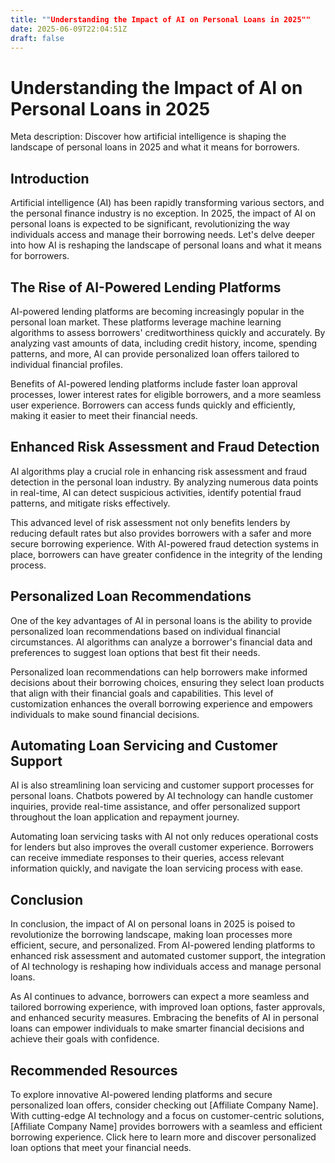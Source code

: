 ```yaml
---
title: ""Understanding the Impact of AI on Personal Loans in 2025""
date: 2025-06-09T22:04:51Z
draft: false
---
```


# Understanding the Impact of AI on Personal Loans in 2025

Meta description: Discover how artificial intelligence is shaping the landscape of personal loans in 2025 and what it means for borrowers.

## Introduction

Artificial intelligence (AI) has been rapidly transforming various sectors, and the personal finance industry is no exception. In 2025, the impact of AI on personal loans is expected to be significant, revolutionizing the way individuals access and manage their borrowing needs. Let's delve deeper into how AI is reshaping the landscape of personal loans and what it means for borrowers.

## The Rise of AI-Powered Lending Platforms

AI-powered lending platforms are becoming increasingly popular in the personal loan market. These platforms leverage machine learning algorithms to assess borrowers' creditworthiness quickly and accurately. By analyzing vast amounts of data, including credit history, income, spending patterns, and more, AI can provide personalized loan offers tailored to individual financial profiles.

Benefits of AI-powered lending platforms include faster loan approval processes, lower interest rates for eligible borrowers, and a more seamless user experience. Borrowers can access funds quickly and efficiently, making it easier to meet their financial needs.

## Enhanced Risk Assessment and Fraud Detection

AI algorithms play a crucial role in enhancing risk assessment and fraud detection in the personal loan industry. By analyzing numerous data points in real-time, AI can detect suspicious activities, identify potential fraud patterns, and mitigate risks effectively.

This advanced level of risk assessment not only benefits lenders by reducing default rates but also provides borrowers with a safer and more secure borrowing experience. With AI-powered fraud detection systems in place, borrowers can have greater confidence in the integrity of the lending process.

## Personalized Loan Recommendations

One of the key advantages of AI in personal loans is the ability to provide personalized loan recommendations based on individual financial circumstances. AI algorithms can analyze a borrower's financial data and preferences to suggest loan options that best fit their needs.

Personalized loan recommendations can help borrowers make informed decisions about their borrowing choices, ensuring they select loan products that align with their financial goals and capabilities. This level of customization enhances the overall borrowing experience and empowers individuals to make sound financial decisions.

## Automating Loan Servicing and Customer Support

AI is also streamlining loan servicing and customer support processes for personal loans. Chatbots powered by AI technology can handle customer inquiries, provide real-time assistance, and offer personalized support throughout the loan application and repayment journey.

Automating loan servicing tasks with AI not only reduces operational costs for lenders but also improves the overall customer experience. Borrowers can receive immediate responses to their queries, access relevant information quickly, and navigate the loan servicing process with ease.

## Conclusion

In conclusion, the impact of AI on personal loans in 2025 is poised to revolutionize the borrowing landscape, making loan processes more efficient, secure, and personalized. From AI-powered lending platforms to enhanced risk assessment and automated customer support, the integration of AI technology is reshaping how individuals access and manage personal loans.

As AI continues to advance, borrowers can expect a more seamless and tailored borrowing experience, with improved loan options, faster approvals, and enhanced security measures. Embracing the benefits of AI in personal loans can empower individuals to make smarter financial decisions and achieve their goals with confidence.

## Recommended Resources

To explore innovative AI-powered lending platforms and secure personalized loan offers, consider checking out [Affiliate Company Name]. With cutting-edge AI technology and a focus on customer-centric solutions, [Affiliate Company Name] provides borrowers with a seamless and efficient borrowing experience. Click here to learn more and discover personalized loan options that meet your financial needs.